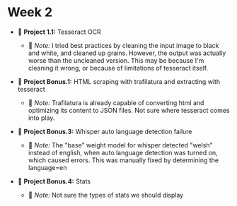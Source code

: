 # Week 2

- 📝 **Project 1.1:** Tesseract OCR
  - 📌 *Note:* I tried best practices by cleaning the input image to black and white, and cleaned up grains. However, the output was actually worse than the uncleaned version. This may be because I'm cleaning it wrong, or because of limitations of tesseract itself.

- 📝 **Project Bonus.1:** HTML scraping with trafilatura and extracting with tesseract
  - 📌 *Note:* Trafilatura is already capable of converting html and optimizing its content to JSON files. Not sure where tesseract comes into play.

- 📝 **Project Bonus.3:** Whisper auto language detection failure
  - 📌 *Note:* The "base" weight model for whisper detected "welsh" instead of english, when auto language detection was turned on, which caused errors. This was manually fixed by determining the language=en

- 📝 **Project Bonus.4:** Stats
  - 📌 *Note:* Not sure the types of stats we should display
